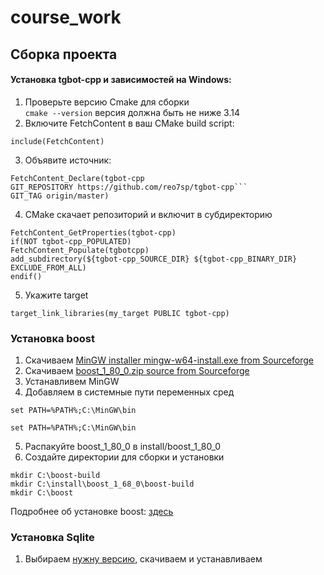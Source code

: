 # course_work
## Сборка проекта
#### Установка tgbot-cpp и зависимостей на Windows:
1) Проверьте версию Cmake для сборки\
```cmake --version```
версия должна быть не ниже 3.14
2) Включите FetchContent в ваш CMake build script:

```
include(FetchContent)
```
3) Объявите источник:
```
FetchContent_Declare(tgbot-cpp
GIT_REPOSITORY https://github.com/reo7sp/tgbot-cpp```
GIT_TAG origin/master)
```
4) CMake скачает репозиторий и включит в субдиректорию
```
FetchContent_GetProperties(tgbot-cpp)
if(NOT tgbot-cpp_POPULATED)
FetchContent_Populate(tgbotcpp)
add_subdirectory(${tgbot-cpp_SOURCE_DIR} ${tgbot-cpp_BINARY_DIR} EXCLUDE_FROM_ALL)
endif()
```
5) Укажите target
```
target_link_libraries(my_target PUBLIC tgbot-cpp)
```
### Установка boost
1) Скачиваем [MinGW installer mingw-w64-install.exe from Sourceforge](https://sourceforge.net/projects/mingw-w64/files/Toolchains%20targetting%20Win32/Personal%20Builds/mingw-builds/installer/)
2) Скачиваем [boost_1_80_0.zip source from Sourceforge](https://sourceforge.net/projects/boost/files/boost/1.80.0/)
3) Устанавливем MinGW
4) Добавляем в системные пути переменных сред
```
set PATH=%PATH%;C:\MinGW\bin
```
```
set PATH=%PATH%;C:\MinGW\bin
```
5) Распакуйте boost_1_80_0 в install/boost_1_80_0
6) Создайте директории для сборки и установки
```
mkdir C:\boost-build
mkdir C:\install\boost_1_68_0\boost-build
mkdir C:\boost
```
Подробнее об установке boost: [здесь](https://gist.github.com/zrsmithson/0b72e0cb58d0cb946fc48b5c88511da8)
### Установка Sqlite
1) Выбираем [нужну версию](https://sqlite.org/download.html), скачиваем и устанавливаем
